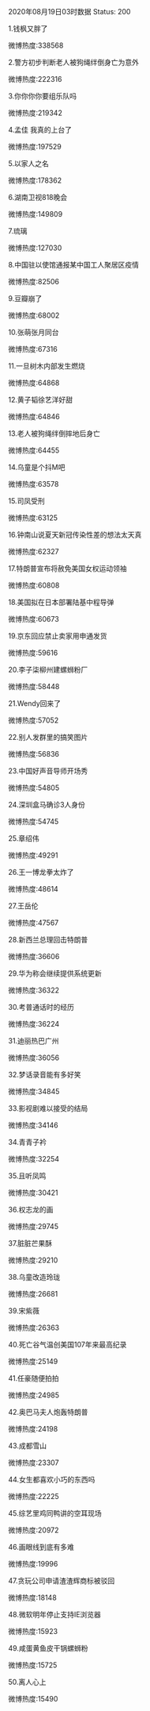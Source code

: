 2020年08月19日03时数据
Status: 200

1.钱枫又胖了

微博热度:338568

2.警方初步判断老人被狗绳绊倒身亡为意外

微博热度:222316

3.你你你你要组乐队吗

微博热度:219342

4.孟佳 我真的上台了

微博热度:197529

5.以家人之名

微博热度:178362

6.湖南卫视818晚会

微博热度:149809

7.琉璃

微博热度:127030

8.中国驻以使馆通报某中国工人聚居区疫情

微博热度:82506

9.豆瓣崩了

微博热度:68002

10.张萌张月同台

微博热度:67316

11.一旦树木内部发生燃烧

微博热度:64868

12.黄子韬徐艺洋好甜

微博热度:64846

13.老人被狗绳绊倒摔地后身亡

微博热度:64455

14.乌童是个抖M吧

微博热度:63578

15.司凤受刑

微博热度:63125

16.钟南山说夏天新冠传染性差的想法太天真

微博热度:62327

17.特朗普宣布将赦免美国女权运动领袖

微博热度:60808

18.美国拟在日本部署陆基中程导弹

微博热度:60673

19.京东回应禁止卖家用申通发货

微博热度:59616

20.李子柒柳州建螺蛳粉厂

微博热度:58448

21.Wendy回来了

微博热度:57052

22.别人发群里的搞笑图片

微博热度:56836

23.中国好声音导师开场秀

微博热度:54805

24.深圳盒马确诊3人身份

微博热度:54745

25.章绍伟

微博热度:49291

26.王一博龙拳太炸了

微博热度:48614

27.王岳伦

微博热度:47567

28.新西兰总理回击特朗普

微博热度:36606

29.华为称会继续提供系统更新

微博热度:36322

30.考普通话时的经历

微博热度:36224

31.迪丽热巴广州

微博热度:36056

32.梦话录音能有多好笑

微博热度:34845

33.影视剧难以接受的结局

微博热度:34146

34.青青子衿

微博热度:32254

35.且听凤鸣

微博热度:30421

36.权志龙的画

微博热度:29745

37.脏脏芒果酥

微博热度:29210

38.乌童改造玲珑

微博热度:26681

39.宋紫薇

微博热度:26363

40.死亡谷气温创美国107年来最高纪录

微博热度:25149

41.任豪随便拍拍

微博热度:24985

42.奥巴马夫人炮轰特朗普

微博热度:24198

43.成都雪山

微博热度:23307

44.女生都喜欢小巧的东西吗

微博热度:22225

45.综艺里鸡同鸭讲的空耳现场

微博热度:20972

46.画眼线到底有多难

微博热度:19996

47.贪玩公司申请渣渣辉商标被驳回

微博热度:18148

48.微软明年停止支持IE浏览器

微博热度:15923

49.咸蛋黄鱼皮干锅螺蛳粉

微博热度:15725

50.离人心上

微博热度:15490

